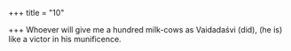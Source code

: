 +++
title = "10"

+++
Whoever will give me a hundred milk-cows as Vaidadaśvi (did), (he is) like a victor in his munificence.  